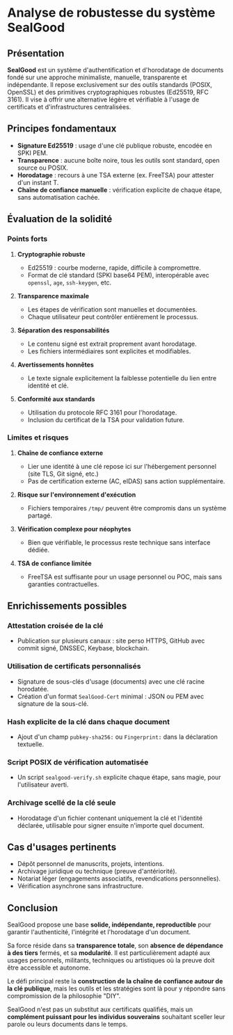 # Analyse de robustesse du système SealGood

## Présentation

**SealGood** est un système d'authentification et d'horodatage
de documents fondé sur une approche minimaliste, manuelle, transparente et
indépendante. Il repose exclusivement sur des outils standards (POSIX,
OpenSSL) et des primitives cryptographiques robustes (Ed25519, RFC 3161). Il
vise à offrir une alternative légère et vérifiable à l'usage de
certificats et d'infrastructures centralisées.

## Principes fondamentaux

* **Signature Ed25519** : usage d'une clé publique robuste, encodée en
SPKI PEM.
* **Transparence** : aucune boîte noire, tous les outils sont standard, open
source ou POSIX.
* **Horodatage** : recours à une TSA externe (ex. FreeTSA) pour attester
d'un instant T.
* **Chaîne de confiance manuelle** : vérification explicite de chaque étape,
sans automatisation cachée.

## Évaluation de la solidité

### Points forts

1. **Cryptographie robuste**

   * Ed25519 : courbe moderne, rapide, difficile à compromettre.
   * Format de clé standard (SPKI base64 PEM), interopérable avec `openssl`,
`age`, `ssh-keygen`, etc.

2. **Transparence maximale**

   * Les étapes de vérification sont manuelles et documentées.
   * Chaque utilisateur peut contrôler entièrement le processus.

3. **Séparation des responsabilités**

   * Le contenu signé est extrait proprement avant horodatage.
   * Les fichiers intermédiaires sont explicites et modifiables.

4. **Avertissements honnêtes**

   * Le texte signale explicitement la faiblesse potentielle du lien entre
identité et clé.

5. **Conformité aux standards**

   * Utilisation du protocole RFC 3161 pour l'horodatage.
   * Inclusion du certificat de la TSA pour validation future.

### Limites et risques

1. **Chaîne de confiance externe**

   * Lier une identité à une clé repose ici sur l'hébergement
personnel (site TLS, Git signé, etc.)
   * Pas de certification externe (AC, eIDAS) sans action supplémentaire.

2. **Risque sur l'environnement d'exécution**

   * Fichiers temporaires `/tmp/` peuvent être compromis dans un système partagé.

3. **Vérification complexe pour néophytes**

   * Bien que vérifiable, le processus reste technique sans interface dédiée.

4. **TSA de confiance limitée**

   * FreeTSA est suffisante pour un usage personnel ou POC, mais sans
garanties contractuelles.

## Enrichissements possibles

### Attestation croisée de la clé

* Publication sur plusieurs canaux : site perso HTTPS, GitHub avec commit
signé, DNSSEC, Keybase, blockchain.

### Utilisation de certificats personnalisés

* Signature de sous-clés d'usage (documents) avec une clé racine horodatée.
* Création d'un format `SealGood-Cert` minimal : JSON ou PEM avec
signature de la sous-clé.

### Hash explicite de la clé dans chaque document

* Ajout d'un champ `pubkey-sha256:` ou `Fingerprint:` dans la
déclaration textuelle.

### Script POSIX de vérification automatisée

* Un script `sealgood-verify.sh` explicite chaque étape, sans magie, pour
l'utilisateur averti.

### Archivage scellé de la clé seule

* Horodatage d'un fichier contenant uniquement la clé et
l'identité déclarée, utilisable pour signer ensuite n'importe
quel document.

## Cas d'usages pertinents

* Dépôt personnel de manuscrits, projets, intentions.
* Archivage juridique ou technique (preuve d'antériorité).
* Notariat léger (engagements associatifs, revendications personnelles).
* Vérification asynchrone sans infrastructure.

## Conclusion

SealGood propose une base **solide, indépendante, reproductible** pour
garantir l'authenticité, l'intégrité et l'horodatage
d'un document.

Sa force réside dans sa **transparence totale**, son **absence de dépendance à
des tiers** fermés, et sa **modularité**. Il est particulièrement adapté aux
usages personnels, militants, techniques ou artistiques où la preuve doit être
accessible et autonome.

Le défi principal reste la **construction de la chaîne de confiance autour de
la clé publique**, mais les outils et les stratégies sont là pour y répondre
sans compromission de la philosophie "DIY".

SealGood n'est pas un substitut aux certificats qualifiés, mais un
**complément puissant pour les individus souverains** souhaitant sceller leur
parole ou leurs documents dans le temps.

